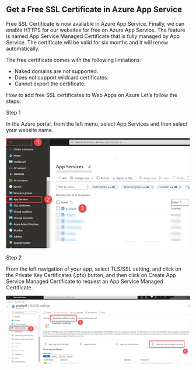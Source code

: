 Get a Free SSL Certificate in Azure App Service
--
Free SSL Certificate is now available in Azure App Service. Finally, we can enable HTTPS for our websites for free on Azure App Service. The feature is named App Service Managed Certificate that is fully managed by App Service.  The certificate will be valid for six months and it will renew automatically.

The free certificate comes with the following limitations:
-	Naked domains are not supported.
-	Does not support wildcard certificates.
-	Cannot export the certificate.

How to add free SSL certificates to Web Apps on Azure
Let’s follow the steps: 

Step 1


In the Azure portal, from the left menu, select App Services and then select your website name.

![Image](https://github.com/cloudstk/DNS/blob/b19bdf16929551ba2b9d70cc314b01131b775c92/Free-SSL-Certificate/media/SSL_CERT_1.jpg "icon")


Step 2

From the left navigation of your app, select TLS/SSL setting, and click on the Private Key Certificates (.pfx) button, and then click on Create App Service Managed Certificate to request an App Service Managed Certificate.

![Image](https://github.com/cloudstk/DNS/blob/b19bdf16929551ba2b9d70cc314b01131b775c92/Free-SSL-Certificate/media/SSL_CERT_02.jpg "icon")
